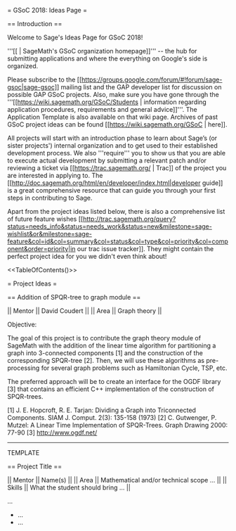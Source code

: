 = GSoC 2018: Ideas Page =

== Introduction ==

Welcome to Sage's Ideas Page for GSoC 2018!

'''[[ | SageMath's GSoC organization homepage]]''' -- the hub for submitting applications and where the everything on Google's side is organized.

Please subscribe to the [[https://groups.google.com/forum/#!forum/sage-gsoc|sage-gsoc]] mailing list and the GAP developer list for discussion on possible GAP GSoC projects. Also, make sure you have gone through the '''[[https://wiki.sagemath.org/GSoC/Students | information regarding application procedures, requirements and general advice]]'''. The Application Template is also available on that wiki page. Archives of past GSoC project ideas can be found [[https://wiki.sagemath.org/GSoC | here]].

All projects will start with an introduction phase to learn about Sage’s (or sister projects') internal organization and to get used to their established development process. We also '''require''' you to show us that you are able to execute actual development by submitting a relevant patch and/or reviewing a ticket via [[https://trac.sagemath.org/ | Trac]] of the project you are interested in applying to. The [[http://doc.sagemath.org/html/en/developer/index.html|developer guide]] is a great comprehensive resource that can guide you through your first steps in contributing to Sage.

Apart from the project ideas listed below, there is also a comprehensive list of future feature wishes [[http://trac.sagemath.org/query?status=needs_info&status=needs_work&status=new&milestone=sage-wishlist&or&milestone=sage-feature&col=id&col=summary&col=status&col=type&col=priority&col=component&order=priority|in our trac issue tracker]].
They might contain the perfect project idea for you we didn't even think about!

<<TableOfContents()>>

= Project Ideas =


== Addition of SPQR-tree to graph module ==

|| Mentor     || David Coudert ||
|| Area       || Graph theory ||


Objective:

The goal of this project is to contribute the graph theory module of SageMath with the addition of the linear time algorithm for partitioning a graph into 3-connected components [1] and the construction of the corresponding SPQR-tree [2].  Then, we will use these algorithms as pre-processing for several graph problems such as Hamiltonian Cycle, TSP, etc.

The preferred approach will be to create an interface for the OGDF library [3] that contains an efficient C++ implementation of the construction of SPQR-trees.

[1] J. E. Hopcroft, R. E. Tarjan: Dividing a Graph into Triconnected Components. SIAM J. Comput. 2(3): 135-158 (1973)
[2] C. Gutwenger, P. Mutzel: A Linear Time Implementation of SPQR-Trees. Graph Drawing 2000: 77-90
[3] http://www.ogdf.net/


---

TEMPLATE

== Project Title ==

|| Mentor     || Name(s) ||
|| Area       || Mathematical and/or technical scope ... ||
|| Skills     || What the student should bring ... ||

...

  * ...
  * ...
